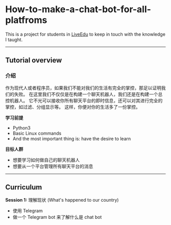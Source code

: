 # How-to-make-a-chat-bot-for-all-platfroms

This is a project for students in [LiveEdu](https://www.liveedu.tv/yingshaoxo/lN7vE-how-to-make-a-chat-bot-for-all-platforms/) to keep in touch with the knowledge I taught.

___

## Tutorial overview

### 介绍
作为现代人或者程序员，如果我们不能对我们的生活有完全的掌控，那足以证明我们的失败。
在这里我们不仅仅是在构建一个聊天机器人，我们还是在构建一个总控机器人。
它不光可以接收你所有聊天平台的即时信息，还可以对其进行完全的掌控，如过滤、分组显示等。
这样，你便对你的生活多了一份掌控。

**学习前提**
* Python3
* Basic Linux commands
* And the most important thing is: have the desire to learn

**目标人群**
* 想要学习如何做自己的聊天机器人
* 想要从一个平台管理所有聊天平台的消息

___

## Curriculum

**Session 1:** 理解现状 (What's happened to our country)

* 使用 Telegram
* 做一个 Telegram bot 来了解什么是 chat bot
